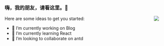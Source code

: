 ### 嗨，我的朋友，请看这里。👋

<img align="right" src="https://github-readme-stats.vercel.app/api?username=yuyucode&show_icons=true&icon_color=1F0&text_color=EEEEEE&hide_title=true" />

Here are some ideas to get you started:

- 🔭 I’m currently working on Blog
- 🌱 I’m currently learning React
- 👯 I’m looking to collaborate on antd


<!--
- 🤔 I’m looking for help with ...
- 💬 Ask me about ...
- 📫 How to reach me: ...
- 😄 Pronouns: ...
- ⚡ Fun fact: ...
-->
